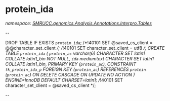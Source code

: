 ﻿# protein_ida
_namespace: [SMRUCC.genomics.Analysis.Annotations.Interpro.Tables](./index.md)_

--
 
 DROP TABLE IF EXISTS `protein_ida`;
 /*!40101 SET @saved_cs_client = @@character_set_client */;
 /*!40101 SET character_set_client = utf8 */;
 CREATE TABLE `protein_ida` (
 `protein_ac` varchar(6) CHARACTER SET latin1 COLLATE latin1_bin NOT NULL,
 `ida` mediumtext CHARACTER SET latin1 COLLATE latin1_bin,
 PRIMARY KEY (`protein_ac`),
 CONSTRAINT `fk_protein_ida_p` FOREIGN KEY (`protein_ac`) REFERENCES `protein` (`protein_ac`) ON DELETE CASCADE ON UPDATE NO ACTION
 ) ENGINE=InnoDB DEFAULT CHARSET=latin1;
 /*!40101 SET character_set_client = @saved_cs_client */;
 
 --




